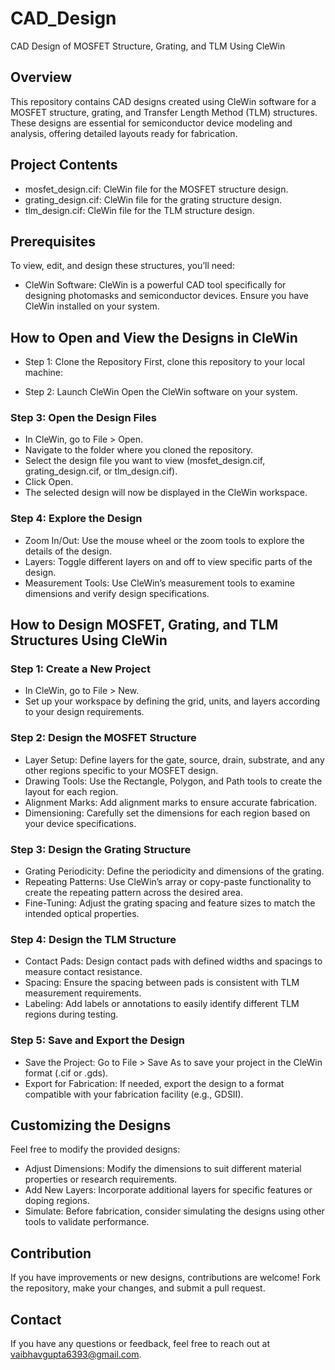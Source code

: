 # CAD_Design
CAD Design of MOSFET Structure, Grating, and TLM Using CleWin

## Overview
This repository contains CAD designs created using CleWin software for a MOSFET structure, grating, and Transfer Length Method (TLM) structures. These designs are essential for semiconductor device modeling and analysis, offering detailed layouts ready for fabrication.

## Project Contents
- mosfet_design.cif: CleWin file for the MOSFET structure design.
- grating_design.cif: CleWin file for the grating structure design.
- tlm_design.cif: CleWin file for the TLM structure design.

## Prerequisites
To view, edit, and design these structures, you’ll need:

- CleWin Software: CleWin is a powerful CAD tool specifically for designing photomasks and semiconductor devices. Ensure you have CleWin installed on your system.

## How to Open and View the Designs in CleWin
- Step 1: Clone the Repository
First, clone this repository to your local machine:

- Step 2: Launch CleWin
Open the CleWin software on your system.

### Step 3: Open the Design Files
- In CleWin, go to File > Open.
- Navigate to the folder where you cloned the repository.
- Select the design file you want to view (mosfet_design.cif, grating_design.cif, or tlm_design.cif).
- Click Open.
- The selected design will now be displayed in the CleWin workspace.

### Step 4: Explore the Design
- Zoom In/Out: Use the mouse wheel or the zoom tools to explore the details of the design.
- Layers: Toggle different layers on and off to view specific parts of the design.
- Measurement Tools: Use CleWin’s measurement tools to examine dimensions and verify design specifications.

## How to Design MOSFET, Grating, and TLM Structures Using CleWin
### Step 1: Create a New Project
- In CleWin, go to File > New.
- Set up your workspace by defining the grid, units, and layers according to your design requirements.
### Step 2: Design the MOSFET Structure
- Layer Setup: Define layers for the gate, source, drain, substrate, and any other regions specific to your MOSFET design.
- Drawing Tools: Use the Rectangle, Polygon, and Path tools to create the layout for each region.
- Alignment Marks: Add alignment marks to ensure accurate fabrication.
- Dimensioning: Carefully set the dimensions for each region based on your device specifications.
### Step 3: Design the Grating Structure
- Grating Periodicity: Define the periodicity and dimensions of the grating.
- Repeating Patterns: Use CleWin’s array or copy-paste functionality to create the repeating pattern across the desired area.
- Fine-Tuning: Adjust the grating spacing and feature sizes to match the intended optical properties.
### Step 4: Design the TLM Structure
- Contact Pads: Design contact pads with defined widths and spacings to measure contact resistance.
- Spacing: Ensure the spacing between pads is consistent with TLM measurement requirements.
- Labeling: Add labels or annotations to easily identify different TLM regions during testing.
### Step 5: Save and Export the Design
- Save the Project: Go to File > Save As to save your project in the CleWin format (.cif or .gds).
- Export for Fabrication: If needed, export the design to a format compatible with your fabrication facility (e.g., GDSII).

## Customizing the Designs
Feel free to modify the provided designs:

- Adjust Dimensions: Modify the dimensions to suit different material properties or research requirements.
- Add New Layers: Incorporate additional layers for specific features or doping regions.
- Simulate: Before fabrication, consider simulating the designs using other tools to validate performance.

## Contribution
If you have improvements or new designs, contributions are welcome! Fork the repository, make your changes, and submit a pull request.

## Contact
If you have any questions or feedback, feel free to reach out at vaibhavgupta6393@gmail.com.
